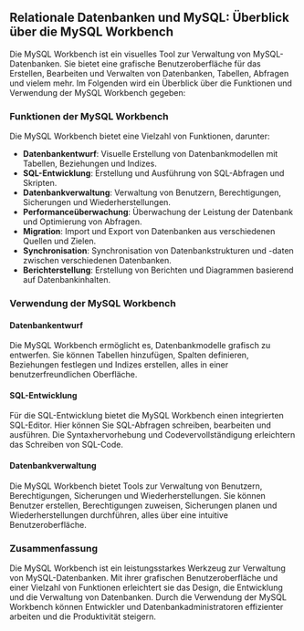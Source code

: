 ## Relationale Datenbanken und MySQL: Überblick über die MySQL Workbench

Die MySQL Workbench ist ein visuelles Tool zur Verwaltung von MySQL-Datenbanken. Sie bietet eine grafische Benutzeroberfläche für das Erstellen, Bearbeiten und Verwalten von Datenbanken, Tabellen, Abfragen und vielem mehr. Im Folgenden wird ein Überblick über die Funktionen und Verwendung der MySQL Workbench gegeben:

### Funktionen der MySQL Workbench

Die MySQL Workbench bietet eine Vielzahl von Funktionen, darunter:

- **Datenbankentwurf**: Visuelle Erstellung von Datenbankmodellen mit Tabellen, Beziehungen und Indizes.
- **SQL-Entwicklung**: Erstellung und Ausführung von SQL-Abfragen und Skripten.
- **Datenbankverwaltung**: Verwaltung von Benutzern, Berechtigungen, Sicherungen und Wiederherstellungen.
- **Performanceüberwachung**: Überwachung der Leistung der Datenbank und Optimierung von Abfragen.
- **Migration**: Import und Export von Datenbanken aus verschiedenen Quellen und Zielen.
- **Synchronisation**: Synchronisation von Datenbankstrukturen und -daten zwischen verschiedenen Datenbanken.
- **Berichterstellung**: Erstellung von Berichten und Diagrammen basierend auf Datenbankinhalten.

### Verwendung der MySQL Workbench

#### Datenbankentwurf

Die MySQL Workbench ermöglicht es, Datenbankmodelle grafisch zu entwerfen. Sie können Tabellen hinzufügen, Spalten definieren, Beziehungen festlegen und Indizes erstellen, alles in einer benutzerfreundlichen Oberfläche.

#### SQL-Entwicklung

Für die SQL-Entwicklung bietet die MySQL Workbench einen integrierten SQL-Editor. Hier können Sie SQL-Abfragen schreiben, bearbeiten und ausführen. Die Syntaxhervorhebung und Codevervollständigung erleichtern das Schreiben von SQL-Code.

#### Datenbankverwaltung

Die MySQL Workbench bietet Tools zur Verwaltung von Benutzern, Berechtigungen, Sicherungen und Wiederherstellungen. Sie können Benutzer erstellen, Berechtigungen zuweisen, Sicherungen planen und Wiederherstellungen durchführen, alles über eine intuitive Benutzeroberfläche.

### Zusammenfassung

Die MySQL Workbench ist ein leistungsstarkes Werkzeug zur Verwaltung von MySQL-Datenbanken. Mit ihrer grafischen Benutzeroberfläche und einer Vielzahl von Funktionen erleichtert sie das Design, die Entwicklung und die Verwaltung von Datenbanken. Durch die Verwendung der MySQL Workbench können Entwickler und Datenbankadministratoren effizienter arbeiten und die Produktivität steigern.

